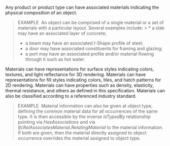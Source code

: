 Any product or product type can have associated materials indicating the physical composition of an object.

> EXAMPLE&nbsp; An object can be comprised of a single material or a set of materials with a particular layout. Several examples include: > * a slab may have an associated layer of concrete; 
> * a beam may have an associated I-Shape profile of steel;
> * a door may have associated constituents for framing and glazing;
> * a port may have an associated profile and/or material flowing through it such as hot water.

Materials can have representations for surface styles indicating colors, textures, and light reflectance for 3D rendering. Materials can have representations for fill styles indicating colors, tiles, and hatch patterns for 2D rendering. Materials can have properties such as density, elasticity, thermal resistance, and others as defined in this specification. Materials can also be classified according to a referenced industry standard.

> EXAMPLE&nbsp; Material information can also be given at object type, defining the common material data for all occurrences of the same type. It is then accessible by the inverse _IsTypedBy_ relationship pointing via _HasAssociations_ and via _IfcRelAssociatesMaterial.RelatingMaterial_ to the material information. If both are given, then the material directly assigned to object occurrence overrides the material assigned to object type.
